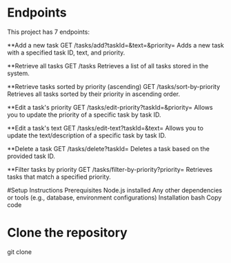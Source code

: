 

# Endpoints
This project has 7 endpoints:

**Add a new task
GET /tasks/add?taskId=<id>&text=<text>&priority=<priority>
Adds a new task with a specified task ID, text, and priority.

**Retrieve all tasks
GET /tasks
Retrieves a list of all tasks stored in the system.

**Retrieve tasks sorted by priority (ascending)
GET /tasks/sort-by-priority
Retrieves all tasks sorted by their priority in ascending order.

**Edit a task's priority
GET /tasks/edit-priority?taskId=<id>&priority=<priority>
Allows you to update the priority of a specific task by task ID.

**Edit a task's text
GET /tasks/edit-text?taskId=<id>&text=<text>
Allows you to update the text/description of a specific task by task ID.

**Delete a task
GET /tasks/delete?taskId=<id>
Deletes a task based on the provided task ID.

**Filter tasks by priority
GET /tasks/filter-by-priority?priority=<priority>
Retrieves tasks that match a specified priority.



#Setup Instructions
Prerequisites
Node.js installed
Any other dependencies or tools (e.g., database, environment configurations)
Installation
bash
Copy code
# Clone the repository
git clone <repo-url>



